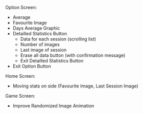 Option Screen:
- Average
- Favourite Image
- Days Average Graphic
- Detailled Statistics Button
    - Data for each session (scrolling list)
    - Number of images
    - Last image of session
    - Erase all data button (with confirmation message)
    - Exit Detailled Statistics Button
- Exit Option Button

Home Screen:
- Moving stats on side (Favourite Image, Last Session Image)

Game Screen:
- Improve Randomized Image Animation